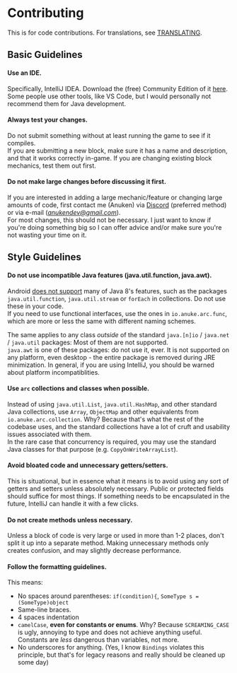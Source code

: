 # Contributing

This is for code contributions. For translations, see [TRANSLATING](TRANSLATING.md).

## Basic Guidelines

#### Use an IDE.
Specifically, IntelliJ IDEA. Download the (free) Community Edition of it [here](https://www.jetbrains.com/idea/download/). Some people use other tools, like VS Code, but I would personally not recommend them for Java development.

#### Always test your changes.
Do not submit something without at least running the game to see if it compiles.  
If you are submitting a new block, make sure it has a name and description, and that it works correctly in-game. If you are changing existing block mechanics, test them out first.


#### Do not make large changes before discussing it first.
If you are interested in adding a large mechanic/feature or changing large amounts of code, first contact me (Anuken) via [Discord](https://discord.gg/mindustry) (preferred method) or via e-mail (*anukendev@gmail.com*).  
For most changes, this should not be necessary. I just want to know if you're doing something big so I can offer advice and/or make sure you're not wasting your time on it.


## Style Guidelines


#### Do not use incompatible Java features (java.util.function, java.awt).
Android [does not support](https://developer.android.com/studio/write/java8-support#supported_features) many of Java 8's features, such as the packages `java.util.function`, `java.util.stream` or `forEach` in collections. Do not use these in your code.  
If you need to use functional interfaces, use the ones in `io.anuke.arc.func`, which are more or less the same with different naming schemes.
  
The same applies to any class *outside* of the standard `java.[n]io` / `java.net` / `java.util` packages: Most of them are not supported.  
`java.awt` is one of these packages: do not use it, ever. It is not supported on any platform, even desktop - the entire package is removed during JRE minimization.
In general, if you are using IntelliJ, you should be warned about platform incompatiblities.


#### Use `arc` collections and classes when possible.
Instead of using `java.util.List`, `java.util.HashMap`, and other standard Java collections, use `Array`, `ObjectMap` and other equivalents from `io.anuke.arc.collection`. 
Why? Because that's what the rest of the codebase uses, and the standard collections have a lot of cruft and usability issues associated with them.  
In the rare case that concurrency is required, you may use the standard Java classes for that purpose (e.g. `CopyOnWriteArrayList`).

#### Avoid bloated code and unnecessary getters/setters.
This is situational, but in essence what it means is to avoid using any sort of getters and setters unless absolutely necessary. Public or protected fields should suffice for most things. 
If something needs to be encapsulated in the future, IntelliJ can handle it with a few clicks.


#### Do not create methods unless necessary.
Unless a block of code is very large or used in more than 1-2 places, don't split it up into a separate method. Making unnecessary methods only creates confusion, and may slightly decrease performance.  


#### Follow the formatting guidelines.
This means:
- No spaces around parentheses: `if(condition){`, `SomeType s = (SomeType)object`
- Same-line braces.
- 4 spaces indentation
- `camelCase`, **even for constants or enums**. Why? Because `SCREAMING_CASE` is ugly, annoying to type and does not achieve anything useful. Constants are *less* dangerous than variables, not more.
- No underscores for anything. (Yes, I know `Bindings` violates this principle, but that's for legacy reasons and really should be cleaned up some day)